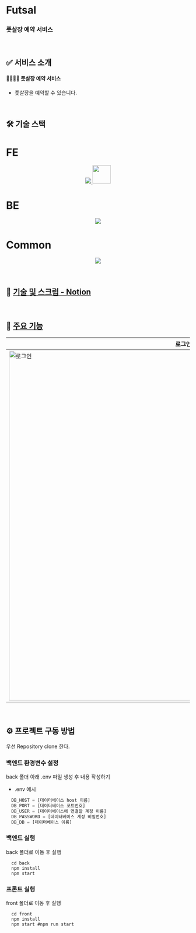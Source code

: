 #  Futsal
### 풋살장 예약 서비스

<br>

## :white_check_mark: 서비스 소개
####  👩‍👩‍👧‍👦 풋살장 예약 서비스
  - 풋살장을 예약할 수 있습니다.

<br>

## 🛠️ 기술 스택

# FE
<p align="center">
  <a href="https://skillicons.dev">
    <img src="https://skillicons.dev/icons?i=js,react,styledcomponents" />
    <img width="50px" height="50px" src="https://cdn.discordapp.com/attachments/994130334604066837/996660977472905276/recoil_icon.png" />
  </a>
</p>

# BE
<p align="center">
  <a href="https://skillicons.dev">
    <img src="https://skillicons.dev/icons?i=nodejs,express,mongodb,aws" />
  </a>
</p>

# Common
<p align="center">
  <a href="https://skillicons.dev">
    <img src="https://skillicons.dev/icons?i=figma,vscode,gitlab" />
  </a>
</p>



<br>

## 📌 [기술 및 스크럼 - Notion](https://www.notion.so/b6d9bea8f4534057b45e9d4df673de82)

<br>

## 🚗 [주요 기능](https://github.com/elicesw2-project2/circuit/wiki/%EC%A3%BC%EC%9A%94-%EA%B8%B0%EB%8A%A5-%EC%86%8C%EA%B0%9C)
|로그인|
|--|
|<img width="956" alt="로그인" src="">|

<br>

## ⚙️ 프로젝트 구동 방법
우선 Repository clone 한다.

### 백엔드 환경변수 설정
back 폴더 아래 .env 파일 생성 후 내용 작성하기
- .env 예시

```javascript
  DB_HOST = [데이터베이스 host 이름]
  DB_PORT = [데이터베이스 포트번호]
  DB_USER = [데이터베이스에 연결할 계정 이름]
  DB_PASSWORD = [데이터베이스 계정 비밀번호]
  DB_DB = [데이터베이스 이름]
```

### 백엔드 실행
back 폴더로 이동 후 실행
```
  cd back
  npm install
  npm start
```

### 프론트 실행
front 폴더로 이동 후 실행
```
  cd front
  npm install
  npm start #npm run start
```

